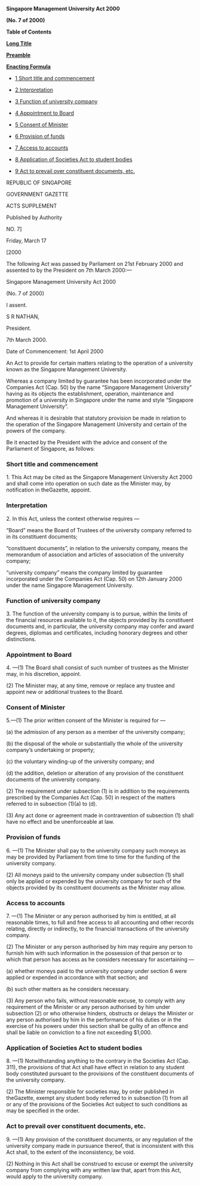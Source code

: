 **Singapore Management University Act 2000**

**(No. 7 of 2000)**

**Table of Contents**

[**Long Title**](#Singapore-Management-University-Act)

[**Preamble**](#Preamble)

[**Enacting Formula**](#Enacting-Formula)

- [1 Short title and commencement](#Short-title-and-commencement)

- [2 Interpretation](#Interpretation)

- [3 Function of university company](#Function-of-university-company)

- [4 Appointment to Board](#Appointment-to-Board)

- [5 Consent of Minister](#Consent-of-Minister)

- [6 Provision of funds](#Provision-of-funds)

- [7 Access to accounts](#Access-to-accounts)

- [8 Application of Societies Act to student bodies](#Application-of-Societies-Act-to-student-bodies)

- [9 Act to prevail over constituent documents, etc.](#Act-to-prevail-over-constituent-documents-etc)

REPUBLIC OF SINGAPORE

GOVERNMENT GAZETTE

ACTS SUPPLEMENT

Published by Authority

NO. 7]

Friday, March 17

[2000

The following Act was passed by Parliament on 21st February 2000 and assented to by the President on 7th March 2000:—

Singapore Management University Act 2000

(No. 7 of 2000)

I assent.

S R NATHAN,

President.

7th March 2000.

Date of Commencement: 1st April 2000

An Act to provide for certain matters relating to the operation of a university known as the Singapore Management University.

Whereas a company limited by guarantee has been incorporated under the Companies Act (Cap. 50) by the name “Singapore Management University” having as its objects the establishment, operation, maintenance and promotion of a university in Singapore under the name and style “Singapore Management University”.

And whereas it is desirable that statutory provision be made in relation to the operation of the Singapore Management University and certain of the powers of the company.

Be it enacted by the President with the advice and consent of the Parliament of Singapore, as follows:

### Short title and commencement

1\. This Act may be cited as the Singapore Management University Act 2000 and shall come into operation on such date as the Minister may, by notification in theGazette, appoint.

### Interpretation

2\. In this Act, unless the context otherwise requires —

“Board” means the Board of Trustees of the university company referred to in its constituent documents;

“constituent documents”, in relation to the university company, means the memorandum of association and articles of association of the university company;

“university company” means the company limited by guarantee incorporated under the Companies Act (Cap. 50) on 12th January 2000 under the name Singapore Management University.

### Function of university company

3\. The function of the university company is to pursue, within the limits of the financial resources available to it, the objects provided by its constituent documents and, in particular, the university company may confer and award degrees, diplomas and certificates, including honorary degrees and other distinctions.

### Appointment to Board

4\. —(1) The Board shall consist of such number of trustees as the Minister may, in his discretion, appoint.

(2) The Minister may, at any time, remove or replace any trustee and appoint new or additional trustees to the Board.

### Consent of Minister

5\.—(1) The prior written consent of the Minister is required for —

(a) the admission of any person as a member of the university company;

(b) the disposal of the whole or substantially the whole of the university company’s undertaking or property;

(c) the voluntary winding-up of the university company; and

(d) the addition, deletion or alteration of any provision of the constituent documents of the university company.

(2) The requirement under subsection (1) is in addition to the requirements prescribed by the Companies Act (Cap. 50) in respect of the matters referred to in subsection (1)(a) to (d).

(3) Any act done or agreement made in contravention of subsection (1) shall have no effect and be unenforceable at law.

### Provision of funds

6\. —(1) The Minister shall pay to the university company such moneys as may be provided by Parliament from time to time for the funding of the university company.

(2) All moneys paid to the university company under subsection (1) shall only be applied or expended by the university company for such of the objects provided by its constituent documents as the Minister may allow.

### Access to accounts

7\. —(1) The Minister or any person authorised by him is entitled, at all reasonable times, to full and free access to all accounting and other records relating, directly or indirectly, to the financial transactions of the university company.

(2) The Minister or any person authorised by him may require any person to furnish him with such information in the possession of that person or to which that person has access as he considers necessary for ascertaining —

(a) whether moneys paid to the university company under section 6 were applied or expended in accordance with that section; and

(b) such other matters as he considers necessary.

(3) Any person who fails, without reasonable excuse, to comply with any requirement of the Minister or any person authorised by him under subsection (2) or who otherwise hinders, obstructs or delays the Minister or any person authorised by him in the performance of his duties or in the exercise of his powers under this section shall be guilty of an offence and shall be liable on conviction to a fine not exceeding $1,000.

### Application of Societies Act to student bodies

8\. —(1) Notwithstanding anything to the contrary in the Societies Act (Cap. 311), the provisions of that Act shall have effect in relation to any student body constituted pursuant to the provisions of the constituent documents of the university company.

(2) The Minister responsible for societies may, by order published in theGazette, exempt any student body referred to in subsection (1) from all or any of the provisions of the Societies Act subject to such conditions as may be specified in the order.

### Act to prevail over constituent documents, etc.

9\. —(1) Any provision of the constituent documents, or any regulation of the university company made in pursuance thereof, that is inconsistent with this Act shall, to the extent of the inconsistency, be void.

(2) Nothing in this Act shall be construed to excuse or exempt the university company from complying with any written law that, apart from this Act, would apply to the university company.

